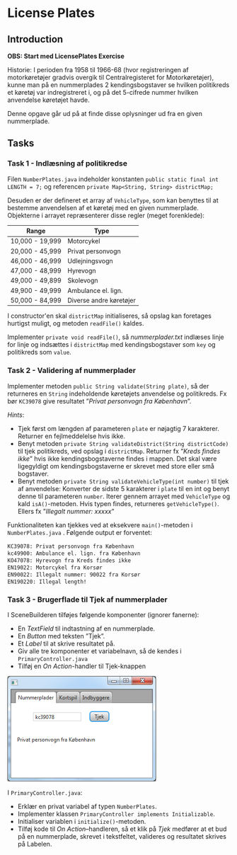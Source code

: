 # License Plates

## Introduction

**OBS: Start med LicensePlates Exercise**

Historie: I perioden fra 1958 til 1966-68 (hvor registreringen af motorkøretøjer gradvis overgik til Centralregisteret
for Motorkøretøjer), kunne man på en nummerplades 2 kendingsbogstaver se hvilken politikreds et køretøj var
indregistreret i, og på det 5-cifrede nummer hvilken anvendelse køretøjet havde.

Denne opgave går ud på at finde disse oplysninger ud fra en given nummerplade.

## Tasks

### Task 1 - Indlæsning af politikredse

Filen `NumberPlates.java` indeholder konstanten `public static final int LENGTH = 7;` og
referencen `private Map<String, String> districtMap;`

Desuden er der defineret et array af `VehicleType`, som kan benyttes til at bestemme anvendelsen af et køretøj med en
given nummerplade. Objekterne i arrayet repræsenterer disse regler (meget forenklede):

| Range           | Type                    |
|-----------------|-------------------------|
| 10,000 - 19,999 | Motorcykel              |
| 20,000 - 45,999 | Privat personvogn       |
| 46,000 - 46,999 | Udlejningsvogn          |
| 47,000 - 48,999 | Hyrevogn                |
| 49,000 - 49,899 | Skolevogn               |
| 49,900 - 49,999 | Ambulance el. lign.     |
| 50,000 - 84,999 | Diverse andre køretøjer |

I constructor'en skal `districtMap` initialiseres, så opslag kan foretages hurtigst muligt, og metoden `readFile()`
kaldes.

Implementer `private void readFile()`, så _nummerplader.txt_ indlæses linje for linje og indsættes i
`districtMap` med kendingsbogstaver som `key` og politikreds som `value`.

### Task 2 - Validering af nummerplader

Implementer metoden `public String validate(String plate)`, så der returneres en `String` indeholdende køretøjets
anvendelse og politikreds. Fx bør `KC39078` give resultatet ”_Privat personvogn fra København_”.

_Hints_:

- Tjek først om længden af parameteren `plate` er nøjagtig 7 karakterer. Returner en fejlmeddelelse hvis ikke.
- Benyt metoden `private String validateDistrict(String districtCode)` til tjek politikreds, ved opslag i `districtMap`.
  Returner fx ”_Kreds findes ikke_” hvis ikke kendingsbogstaverne findes i mappen. Det skal være ligegyldigt om
  kendingsbogstaverne er skrevet med store eller små bogstaver.
- Benyt metoden `private String validateVehicleType(int number)` til tjek af anvendelse: Konverter de sidste 5
  karakterer i `plate` til en int og benyt denne til parameteren
  `number`. Iterer gennem arrayet med `VehicleType` og kald `isA()`-metoden. Hvis typen findes,
  returneres `getVehicleType()`. Ellers fx ”_Illegalt nummer: xxxxx_”

Funktionaliteten kan tjekkes ved at eksekvere `main()`-metoden i `NumberPlates.java` . Følgende output er forventet:

```
KC39078: Privat personvogn fra København
kc49900: Ambulance el. lign. fra København
KO47078: Hyrevogn fra Kreds findes ikke
EN19022: Motorcykel fra Korsør
EN90022: Illegalt nummer: 90022 fra Korsør
EN190220: Illegal length!
```

### Task 3 - Brugerflade til Tjek af nummerplader

I SceneBuilderen tilføjes følgende komponenter (ignorer fanerne):

- En _TextField_ til indtastning af en nummerplade.
- En _Button_ med teksten ”Tjek”.
- Et _Label_ til at skrive resultatet på.
- Giv alle tre komponenter et variabelnavn, så de kendes i `PrimaryController.java`
- Tilføj en _On Action_-handler til Tjek-knappen

![alt text](assets/license.png)

I `PrimaryController.java`:

- Erklær en privat variabel af typen `NumberPlates`.
- Implementer klassen `PrimaryController implements Initializable`.
- Initialiser variablen i `initialize()`-metoden.
- Tilføj kode til _On Action_–handleren, så et klik på _Tjek_ medfører at et bud på en nummerplade, skrevet i
  tekstfeltet, valideres og resultatet skrives på Labelen.